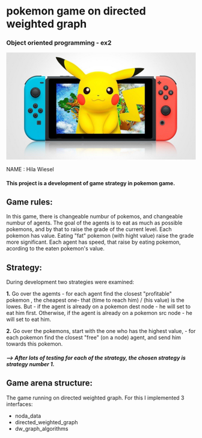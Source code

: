 # pokemon game on directed weighted graph
### Object oriented programming - ex2
<img src= "images/p1.jpg" width=750 hight=100>

NAME : Hila Wiesel


#### This project is a development of game strategy in pokemon game.

## Game rules:
In this game, there is changeable numbur of pokemos, and changeable numbur of agents. The goal of the agents is to eat as much as possible pokemons, and by that to raise the grade of the current level.
Each pokemon has value. Eating "fat" pokemon (with hight value) raise the grade more significant.
Each agent has speed, that raise by eating pokemon, acording to the eaten pokemon's value.

## Strategy:
During development two strategies were examined:

**1.**  Go over the agemts - for each agent  find the closest "profitable" pokemon , the  cheapest one-  that (time to reach him) / (his value) is the lowes.
        But - if the agent is already on a pokemon dest node - he will set to eat him first.
              Otherwise, if the agent is already on a pokemon src node - he will set to eat him.

**2.**  Go over the pokemons, start with the one who has the highest value, - for each pokemon find the closest "free" (on a node) agent, and send him towards this pokemon.

##### --> After lots of testing for each of the strategy, the chosen strategy is strategy number 1.

## Game arena structure:
The game running on directed weighted graph.
For this I implemented 3 interfaces:
* noda_data
* directed_weighted_graph
* dw_graph_algorithms










